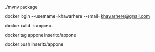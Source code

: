 ./mvnv package
<!-- ./mvnv spring-boot:run -->

docker login --username=khawarhere --email=khawarhere@gmail.com

docker build -t appone .

docker tag appone inserito/appone

docker push inserito/appone
